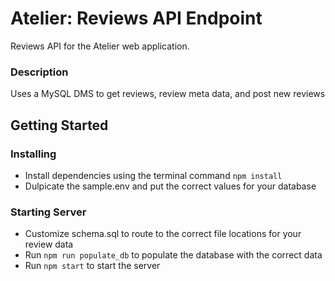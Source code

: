 # Atelier: Reviews API Endpoint

Reviews API for the Atelier web application.

### Description

Uses a MySQL DMS to get reviews, review meta data, and post new reviews

## Getting Started

### Installing

* Install dependencies using the terminal command `npm install`
* Dulpicate the sample.env and put the correct values for your database

### Starting Server

* Customize schema.sql to route to the correct file locations for your review data
* Run `npm run populate_db` to populate the database with the correct data
* Run `npm start` to start the server
